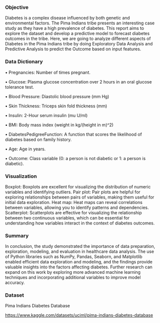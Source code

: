 ### Objective

Diabetes is a complex disease influenced by both genetic and environmental factors. The Pima Indians tribe presents an interesting case study as they have a high prevalence of diabetes. This report aims to explore the dataset and develop a predictive model to forecast diabetes outcomes in the tribe. Here, we are going to analyze different aspects of Diabetes in the Pima Indians tribe by doing Exploratory Data Analysis and Predictive Analysis to predict the Outcome based on input features.

### Data Dictionary

•	Pregnancies: Number of times pregnant.

•	Glucose: Plasma glucose concentration over 2 hours in an oral glucose tolerance test.

•	Blood Pressure: Diastolic blood pressure (mm Hg)

•	Skin Thickness: Triceps skin fold thickness (mm)

•	Insulin: 2-Hour serum insulin (mu U/ml)

•	BMI: Body mass index (weight in kg/(height in m)^2)

•	DiabetesPedigreeFunction: A function that scores the likelihood of diabetes based on family history.

•	Age: Age in years.

•	Outcome: Class variable (0: a person is not diabetic or 1: a person is diabetic).

### Visualization

Boxplot: Boxplots are excellent for visualizing the distribution of numeric variables and identifying outliers.
Pair plot: Pair plots are helpful for exploring relationships between pairs of variables, making them useful for initial data exploration.
Heat map: Heat maps can reveal correlations between variables, allowing you to identify patterns and dependencies.
Scatterplot: Scatterplots are effective for visualizing the relationship between two continuous variables, which can be essential for understanding how variables interact in the context of diabetes outcomes.

### Summary

In conclusion, the study demonstrated the importance of data preparation, exploration, modeling, and evaluation in healthcare data analysis. The use of Python libraries such as NumPy, Pandas, Seaborn, and Matplotlib enabled efficient data exploration and modeling, and the findings provide valuable insights into the factors affecting diabetes. Further research can expand on this work by exploring more advanced machine learning techniques and incorporating additional variables to improve model accuracy.

### Dataset

Pima Indians Diabetes Database  

https://www.kaggle.com/datasets/uciml/pima-indians-diabetes-database


